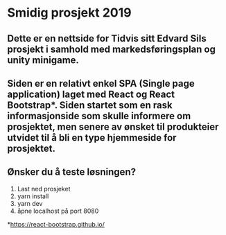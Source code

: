 # Smidig prosjekt 2019

## Dette er en nettside for Tidvis sitt Edvard Sils prosjekt i samhold med markedsføringsplan og unity minigame. 

## Siden er en relativt enkel SPA (Single page application) laget med React og React Bootstrap*. Siden startet som en rask informasjonside som skulle informere om prosjektet, men senere av ønsket til produkteier utvidet til å bli en type hjemmeside for prosjektet. 

## Ønsker du å teste løsningen?
1. Last ned prosjeket
2. yarn install
3. yarn dev
4. åpne localhost på port 8080


*https://react-bootstrap.github.io/
